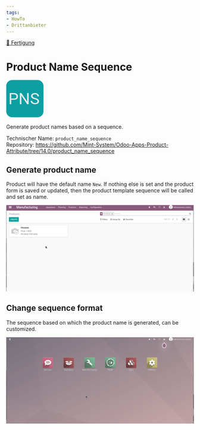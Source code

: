 ```yaml
---
tags:
- HowTo
- Drittanbieter
---
```

[🔗 Fertigung](Fertigung.md)
# Product Name Sequence
![](assets/icon_product_name_sequence.png)

Generate product names based on a sequence.

Technischer Name: `product_name_sequence`\
Repository: <https://github.com/Mint-System/Odoo-Apps-Product-Attribute/tree/14.0/product_name_sequence>

## Generate product name

Product will have the default name `New`. If nothing else is set and the product form is saved or updated, then the product template sequence will be called and set as name.

![Odoo App Product Name Sequence Generate](assets/Odoo%20App%20Product%20Name%20Sequence%20Generate.gif)

## Change sequence format

The sequence based on which the product name is generated, can be customized.

![Odoo App Product Name Sequence Update](assets/Odoo%20App%20Product%20Name%20Sequence%20Update.gif)